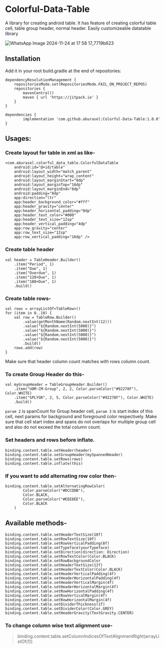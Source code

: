 # Colorful-Data-Table
A library for creating android table. It has feature of creating colorful table cell, table group header, normal header. Easily customizeable datatable library

![WhatsApp Image 2024-11-24 at 17 58 17_7719b623](https://github.com/user-attachments/assets/599f7700-b77f-480d-bdc8-97ec01a599d4)

##  Installation

Add it in your root build.gradle at the end of repositories:
>
    dependencyResolutionManagement {
		repositoriesMode.set(RepositoriesMode.FAIL_ON_PROJECT_REPOS)
		repositories {
			mavenCentral()
			maven { url 'https://jitpack.io' }
		}
	}
>
    dependencies {
	        implementation 'com.github.aburasel:Colorful-Data-Table:1.0.0'
	}

##  Usages:

### Create layout for table in xml as like-
>
    <com.aburasel.colorful_data_table.ColorfulDataTable
        android:id="@+id/table"
        android:layout_width="match_parent"
        android:layout_height="wrap_content"
        android:layout_marginStart="8dp"
        android:layout_marginTop="16dp"
        android:layout_marginEnd="8dp"
        android:padding="8dp"
        app:direction="ltr"
        app:header_background_color="#fff"
        app:header_gravity="center"
        app:header_horizontal_padding="0dp"
        app:header_text_color="#000"
        app:header_text_size="12sp"
        app:header_vertical_padding="4dp"
        app:row_gravity="center"
        app:row_text_size="12sp"
        app:row_vertical_padding="16dp" />

### Create table header
>
    val header = TableHeader.Builder()
        .item("Period", 1)
        .item("Due", 1)
        .item("Overdue", 1)
        .item("120+Due", 1)
        .item("180+Due", 1)
        .build()
### Create table rows-
>   
    val rows = arrayListOf<TableRow>()
    for (item in 0..10) {
        val row = TableRow.Builder()
            .value(getMonthName(Random.nextInt(12)))
            .value("${Random.nextInt(5000)}")
            .value("${Random.nextInt(5000)}")
            .value("${Random.nextInt(5000)}")
            .value("${Random.nextInt(5000)}")
            .build()
        rows.add(row)
    }
Make sure that header column count matches with rows column count.

### To create Group Header do this-
>   
    val myGroupHeader = TableGroupHeader.Builder()
        .item("UOM-CM-Group", 2, 2, Color.parseColor("#92278F"), Color.WHITE)
        .item("SPLYGR", 2, 5, Color.parseColor("#92278F"), Color.WHITE)
        .build()
`param 2` is spanCount for Group header cell, `param 3` is start index of this cell, next params for background and foreground color respectively. Make sure that cell start index and spans do not overlaps for multiple group cell and also do not exceed the total column count.
### Set headers and rows before inflate.
>   
    binding.content.table.setHeader(header)
    binding.content.table.setGroupHeader(mySpannedHeader)
    binding.content.table.setRows(rows)
    binding.content.table.inflate(this)
###  If you want to add alternating row color then-
>
    binding.content.table.setAlternatingRowColor(
            Color.parseColor("#DCCDDB"),
            Color.BLACK,
            Color.parseColor("#EEE8EE"),
            Color.BLACK
        )
##  Available methods-
>
    binding.content.table.setHeaderTextSize(10f)
    binding.content.table.setRowTextSize(10f)
    binding.content.table.setRowVerticalPadding(8f)
    binding.content.table.setTypeface(yourTypeface)
    binding.content.table.setDirection(direction: Direction)
    binding.content.table.setRowTextColor(Color.BLACK)
    binding.content.table.setRowBackgroundColor
    binding.content.table.setHeaderTextSize(12f)
    binding.content.table.setHeaderTextColor(Color.BLACK)
    binding.content.table.setHeaderVerticalPadding(4f)
    binding.content.table.setHeaderHorizontalPadding(4f)
    binding.content.table.setHeaderVerticalMargin(4f)
    binding.content.table.setHeaderHorizontalMargin(4f)
    binding.content.table.setRowHorizontalPadding(4f)
    binding.content.table.setRowVerticalMargin(4f)
    binding.content.table.setRowHorizontalMargin(4f)
    binding.content.table.setDividerThickness(1f)
    binding.content.table.setDividerColor(Color.GREY)
    binding.content.table.setHeaderGravity(TextGravity.CENTER)
### To change column wise text alignment use-
>	binding.content.table.setColumnIndicesOfTextAlignmentRight(arrayListOf(1))
	
      

